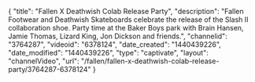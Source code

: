 {
    "title": "Fallen X Deathwish Colab Release Party",
    "description": "Fallen Footwear and Deathwish Skateboards celebrate the release of the Slash II collaboration shoe. Party time at the Baker Boys park with Brain Hansen, Jamie Thomas, Lizard King, Jon Dickson and friends.",
    "channelid": "3764287",
    "videoid": "6378124",
    "date_created": "1440439226",
    "date_modified": "1440439226",
    "type": "captivate",
    "layout": "channelVideo",
    "url": "\/fallen\/fallen-x-deathwish-colab-release-party\/3764287-6378124"
}
